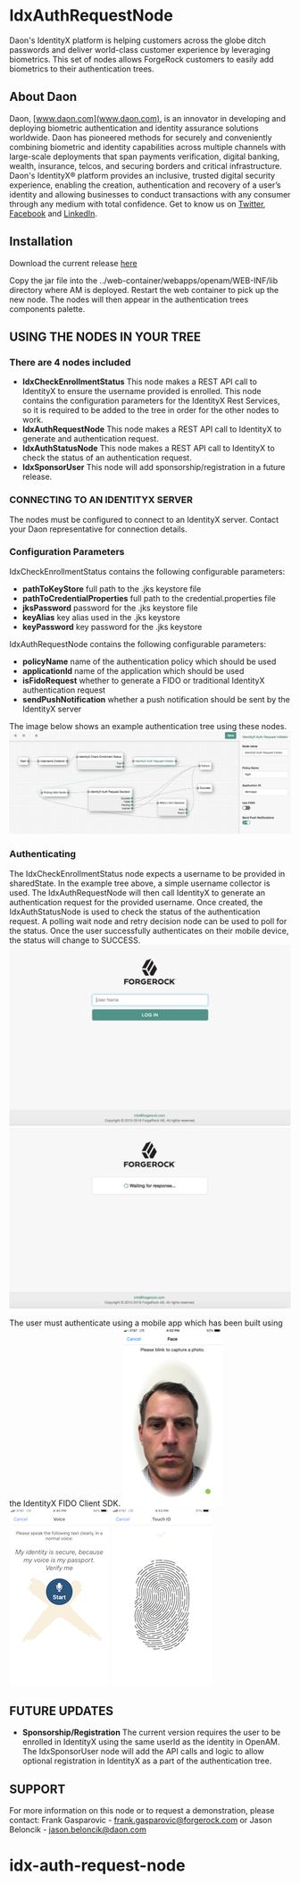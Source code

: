 # IdxAuthRequestNode

Daon's IdentityX platform is helping customers across the globe ditch passwords and deliver world-class customer experience by leveraging biometrics. This set of nodes allows ForgeRock customers to easily add biometrics to their authentication trees.

## About Daon ##
Daon, [www.daon.com](www.daon.com), is an innovator in developing and deploying biometric authentication and identity assurance solutions worldwide. Daon has pioneered methods for securely and conveniently combining biometric and identity capabilities across multiple channels with large-scale deployments that span payments verification, digital banking, wealth, insurance, telcos, and securing borders and critical infrastructure. Daon's IdentityX® platform provides an inclusive, trusted digital security experience, enabling the creation, authentication and recovery of a user’s identity and allowing businesses to conduct transactions with any consumer through any medium with total confidence. Get to know us on [Twitter](https://twitter.com/DaonInc), [Facebook](https://www.facebook.com/humanauthentication) and [LinkedIn](https://www.linkedin.com/company/daon).

## Installation ##
Download the current release [here](https://github.com/JBeloncik/idx-auth-request-node/releases)

Copy the jar file into the ../web-container/webapps/openam/WEB-INF/lib directory where AM is deployed.  Restart the web container to pick up the new node.  The nodes will then appear in the authentication trees components palette.

## USING THE NODES IN YOUR TREE ##

### There are 4 nodes included ###
- **IdxCheckEnrollmentStatus** This node makes a REST API call to IdentityX to ensure the username provided is enrolled. This node contains the configuration parameters for the IdentityX Rest Services, so it is required to be added to the tree in order for the other nodes to work.
- **IdxAuthRequestNode** This node makes a REST API call to IdentityX to generate and authentication request.
- **IdxAuthStatusNode** This node makes a REST API call to IdentityX to check the status of an authentication request.
- **IdxSponsorUser** This node will add sponsorship/registration in a future release.

### CONNECTING TO AN IDENTITYX SERVER ###
The nodes must be configured to connect to an IdentityX server. Contact your Daon representative for connection details.

### Configuration Parameters ###
IdxCheckEnrollmentStatus contains the following configurable parameters:
- **pathToKeyStore** full path to the .jks keystore file
- **pathToCredentialProperties** full path to the credential.properties file
- **jksPassword** password for the .jks keystore file
- **keyAlias** key alias used in the .jks keystore
- **keyPassword** key password for the .jks keystore

IdxAuthRequestNode contains the following configurable parameters:
- **policyName** name of the authentication policy which should be used
- **applicationId** name of the application which should be used
- **isFidoRequest** whether to generate a FIDO or traditional IdentityX authentication request
- **sendPushNotification** whether a push notification should be sent by the IdentityX server

The image below shows an example authentication tree using these nodes.
![ScreenShot](./example.png)

### Authenticating ###
The IdxCheckEnrollmentStatus node expects a username to be provided in sharedState. In the example tree above, a simple username collector is used. The IdxAuthRequestNode will then call IdentityX to generate an authentication request for the provided username. Once created, the IdxAuthStatusNode is used to check the status of the authentication request. A polling wait node and retry decision node can be used to poll for the status. Once the user successfully authenticates on their mobile device, the status will change to SUCCESS.
![ScreenShot](./capture_username.png)
![ScreenShot](./waiting_for_response.png)

The user must authenticate using a mobile app which has been built using the IdentityX FIDO Client SDK.
![ScreenShot](./openam_face.png)
![ScreenShot](./openam_voice.png)
![ScreenShot](./openam_finger.png)

## FUTURE UPDATES ##
- **Sponsorship/Registration** The current version requires the user to be enrolled in IdentityX using the same userId as the identity in OpenAM. The IdxSponsorUser node will add the API calls and logic to allow optional registration in IdentityX as a part of the authentication tree.

## SUPPORT ##
For more information on this node or to request a demonstration, please contact:
Frank Gasparovic - frank.gasparovic@forgerock.com
or
Jason Beloncik - jason.beloncik@daon.com

# idx-auth-request-node
